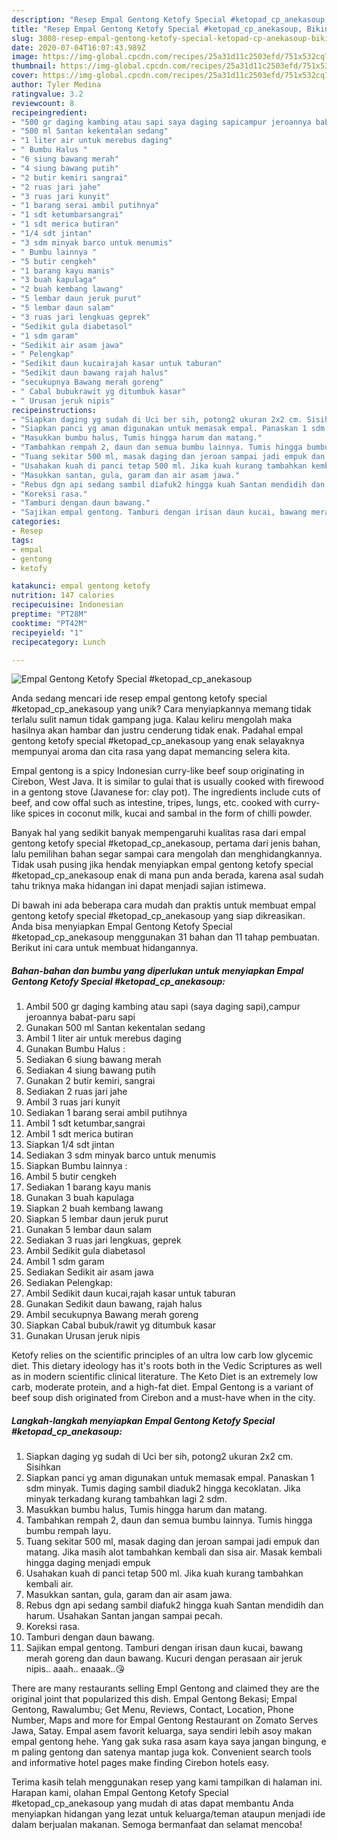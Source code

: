 ```yaml
---
description: "Resep Empal Gentong Ketofy Special #ketopad_cp_anekasoup, Bikin Ngiler"
title: "Resep Empal Gentong Ketofy Special #ketopad_cp_anekasoup, Bikin Ngiler"
slug: 3808-resep-empal-gentong-ketofy-special-ketopad-cp-anekasoup-bikin-ngiler
date: 2020-07-04T16:07:43.989Z
image: https://img-global.cpcdn.com/recipes/25a31d11c2503efd/751x532cq70/empal-gentong-ketofy-special-ketopad_cp_anekasoup-foto-resep-utama.jpg
thumbnail: https://img-global.cpcdn.com/recipes/25a31d11c2503efd/751x532cq70/empal-gentong-ketofy-special-ketopad_cp_anekasoup-foto-resep-utama.jpg
cover: https://img-global.cpcdn.com/recipes/25a31d11c2503efd/751x532cq70/empal-gentong-ketofy-special-ketopad_cp_anekasoup-foto-resep-utama.jpg
author: Tyler Medina
ratingvalue: 3.2
reviewcount: 8
recipeingredient:
- "500 gr daging kambing atau sapi saya daging sapicampur jeroannya babatparu sapi"
- "500 ml Santan kekentalan sedang"
- "1 liter air untuk merebus daging"
- " Bumbu Halus "
- "6 siung bawang merah"
- "4 siung bawang putih"
- "2 butir kemiri sangrai"
- "2 ruas jari jahe"
- "3 ruas jari kunyit"
- "1 barang serai ambil putihnya"
- "1 sdt ketumbarsangrai"
- "1 sdt merica butiran"
- "1/4 sdt jintan"
- "3 sdm minyak barco untuk menumis"
- " Bumbu lainnya "
- "5 butir cengkeh"
- "1 barang kayu manis"
- "3 buah kapulaga"
- "2 buah kembang lawang"
- "5 lembar daun jeruk purut"
- "5 lembar daun salam"
- "3 ruas jari lengkuas geprek"
- "Sedikit gula diabetasol"
- "1 sdm garam"
- "Sedikit air asam jawa"
- " Pelengkap"
- "Sedikit daun kucairajah kasar untuk taburan"
- "Sedikit daun bawang rajah halus"
- "secukupnya Bawang merah goreng"
- " Cabal bubukrawit yg ditumbuk kasar"
- " Urusan jeruk nipis"
recipeinstructions:
- "Siapkan daging yg sudah di Uci ber sih, potong2 ukuran 2x2 cm. Sisihkan"
- "Siapkan panci yg aman digunakan untuk memasak empal. Panaskan 1 sdm minyak. Tumis daging sambil diaduk2 hingga kecoklatan. Jika minyak terkadang kurang tambahkan lagi 2 sdm."
- "Masukkan bumbu halus, Tumis hingga harum dan matang."
- "Tambahkan rempah 2, daun dan semua bumbu lainnya. Tumis hingga bumbu rempah layu."
- "Tuang sekitar 500 ml, masak daging dan jeroan sampai jadi empuk dan matang. Jika masih alot tambahkan kembali dan sisa air. Masak kembali hingga daging menjadi empuk"
- "Usahakan kuah di panci tetap 500 ml. Jika kuah kurang tambahkan kembali air."
- "Masukkan santan, gula, garam dan air asam jawa."
- "Rebus dgn api sedang sambil diafuk2 hingga kuah Santan mendidih dan harum. Usahakan Santan jangan sampai pecah."
- "Koreksi rasa."
- "Tamburi dengan daun bawang."
- "Sajikan empal gentong. Tamburi dengan irisan daun kucai, bawang merah goreng dan daun bawang. Kucuri dengan perasaan air jeruk nipis.. aaah.. enaaak..😘"
categories:
- Resep
tags:
- empal
- gentong
- ketofy

katakunci: empal gentong ketofy 
nutrition: 147 calories
recipecuisine: Indonesian
preptime: "PT28M"
cooktime: "PT42M"
recipeyield: "1"
recipecategory: Lunch

---
```



![Empal Gentong Ketofy Special #ketopad_cp_anekasoup](https://img-global.cpcdn.com/recipes/25a31d11c2503efd/751x532cq70/empal-gentong-ketofy-special-ketopad_cp_anekasoup-foto-resep-utama.jpg)

Anda sedang mencari ide resep empal gentong ketofy special #ketopad_cp_anekasoup yang unik? Cara menyiapkannya memang tidak terlalu sulit namun tidak gampang juga. Kalau keliru mengolah maka hasilnya akan hambar dan justru cenderung tidak enak. Padahal empal gentong ketofy special #ketopad_cp_anekasoup yang enak selayaknya mempunyai aroma dan cita rasa yang dapat memancing selera kita.

Empal gentong is a spicy Indonesian curry-like beef soup originating in Cirebon, West Java. It is similar to gulai that is usually cooked with firewood in a gentong stove (Javanese for: clay pot). The ingredients include cuts of beef, and cow offal such as intestine, tripes, lungs, etc. cooked with curry-like spices in coconut milk, kucai and sambal in the form of chilli powder.

Banyak hal yang sedikit banyak mempengaruhi kualitas rasa dari empal gentong ketofy special #ketopad_cp_anekasoup, pertama dari jenis bahan, lalu pemilihan bahan segar sampai cara mengolah dan menghidangkannya. Tidak usah pusing jika hendak menyiapkan empal gentong ketofy special #ketopad_cp_anekasoup enak di mana pun anda berada, karena asal sudah tahu triknya maka hidangan ini dapat menjadi sajian istimewa.


Di bawah ini ada beberapa cara mudah dan praktis untuk membuat empal gentong ketofy special #ketopad_cp_anekasoup yang siap dikreasikan. Anda bisa menyiapkan Empal Gentong Ketofy Special #ketopad_cp_anekasoup menggunakan 31 bahan dan 11 tahap pembuatan. Berikut ini cara untuk membuat hidangannya.

<!--inarticleads1-->

##### Bahan-bahan dan bumbu yang diperlukan untuk menyiapkan Empal Gentong Ketofy Special #ketopad_cp_anekasoup:

1. Ambil 500 gr daging kambing atau sapi (saya daging sapi),campur jeroannya babat-paru sapi
1. Gunakan 500 ml Santan kekentalan sedang
1. Ambil 1 liter air untuk merebus daging
1. Gunakan  Bumbu Halus :
1. Sediakan 6 siung bawang merah
1. Sediakan 4 siung bawang putih
1. Gunakan 2 butir kemiri, sangrai
1. Sediakan 2 ruas jari jahe
1. Ambil 3 ruas jari kunyit
1. Sediakan 1 barang serai ambil putihnya
1. Ambil 1 sdt ketumbar,sangrai
1. Ambil 1 sdt merica butiran
1. Siapkan 1/4 sdt jintan
1. Sediakan 3 sdm minyak barco untuk menumis
1. Siapkan  Bumbu lainnya :
1. Ambil 5 butir cengkeh
1. Sediakan 1 barang kayu manis
1. Gunakan 3 buah kapulaga
1. Siapkan 2 buah kembang lawang
1. Siapkan 5 lembar daun jeruk purut
1. Gunakan 5 lembar daun salam
1. Sediakan 3 ruas jari lengkuas, geprek
1. Ambil Sedikit gula diabetasol
1. Ambil 1 sdm garam
1. Sediakan Sedikit air asam jawa
1. Sediakan  Pelengkap:
1. Ambil Sedikit daun kucai,rajah kasar untuk taburan
1. Gunakan Sedikit daun bawang, rajah halus
1. Ambil secukupnya Bawang merah goreng
1. Siapkan  Cabal bubuk/rawit yg ditumbuk kasar
1. Gunakan  Urusan jeruk nipis


Ketofy relies on the scientific principles of an ultra low carb low glycemic diet. This dietary ideology has it&#39;s roots both in the Vedic Scriptures as well as in modern scientific clinical literature. The Keto Diet is an extremely low carb, moderate protein, and a high-fat diet. Empal Gentong is a variant of beef soup dish originated from Cirebon and a must-have when in the city. 

<!--inarticleads2-->

##### Langkah-langkah menyiapkan Empal Gentong Ketofy Special #ketopad_cp_anekasoup:

1. Siapkan daging yg sudah di Uci ber sih, potong2 ukuran 2x2 cm. Sisihkan
1. Siapkan panci yg aman digunakan untuk memasak empal. Panaskan 1 sdm minyak. Tumis daging sambil diaduk2 hingga kecoklatan. Jika minyak terkadang kurang tambahkan lagi 2 sdm.
1. Masukkan bumbu halus, Tumis hingga harum dan matang.
1. Tambahkan rempah 2, daun dan semua bumbu lainnya. Tumis hingga bumbu rempah layu.
1. Tuang sekitar 500 ml, masak daging dan jeroan sampai jadi empuk dan matang. Jika masih alot tambahkan kembali dan sisa air. Masak kembali hingga daging menjadi empuk
1. Usahakan kuah di panci tetap 500 ml. Jika kuah kurang tambahkan kembali air.
1. Masukkan santan, gula, garam dan air asam jawa.
1. Rebus dgn api sedang sambil diafuk2 hingga kuah Santan mendidih dan harum. Usahakan Santan jangan sampai pecah.
1. Koreksi rasa.
1. Tamburi dengan daun bawang.
1. Sajikan empal gentong. Tamburi dengan irisan daun kucai, bawang merah goreng dan daun bawang. Kucuri dengan perasaan air jeruk nipis.. aaah.. enaaak..😘


There are many restaurants selling Empl Gentong and claimed they are the original joint that popularized this dish. Empal Gentong Bekasi; Empal Gentong, Rawalumbu; Get Menu, Reviews, Contact, Location, Phone Number, Maps and more for Empal Gentong Restaurant on Zomato Serves Jawa, Satay. Empal asem favorit keluarga, saya sendiri lebih asoy makan empal gentong hehe. Yang gak suka rasa asam kaya saya jangan bingung, e m paling gentong dan satenya mantap juga kok. Convenient search tools and informative hotel pages make finding Cirebon hotels easy. 

Terima kasih telah menggunakan resep yang kami tampilkan di halaman ini. Harapan kami, olahan Empal Gentong Ketofy Special #ketopad_cp_anekasoup yang mudah di atas dapat membantu Anda menyiapkan hidangan yang lezat untuk keluarga/teman ataupun menjadi ide dalam berjualan makanan. Semoga bermanfaat dan selamat mencoba!

